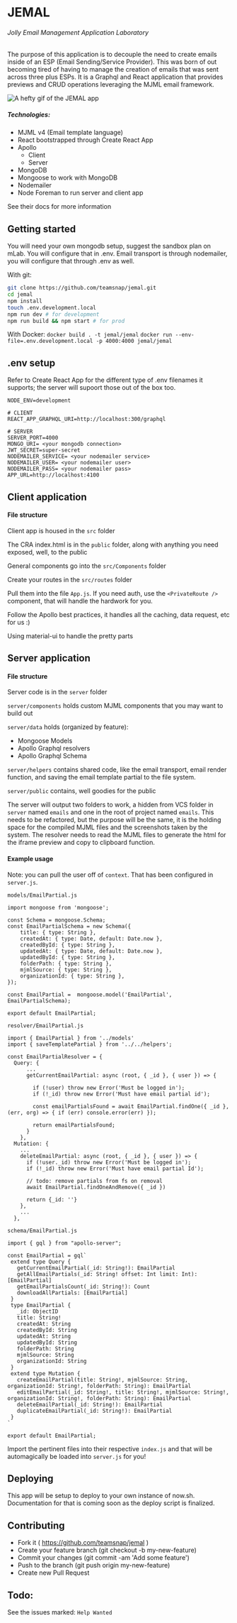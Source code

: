 # JEMAL
###### Jolly Email Management Application Laboratory
The purpose of this application is to decouple the need to create emails inside of an ESP (Email Sending/Service Provider). This was born of out becoming tired of having to manage the creation of emails that was sent across three plus ESPs. It is a Graphql and React application that provides previews and CRUD operations leveraging the MJML email framework.

![A hefty gif of the JEMAL app](app.gif)

##### Technologies:
* MJML v4 (Email template language)
* React bootstrapped through Create React App
* Apollo
    * Client
    * Server
* MongoDB
* Mongoose to work with MongoDB
* Nodemailer
* Node Foreman to run server and client app

See their docs for more information

## Getting started

You will need your own mongodb setup, suggest the sandbox plan on mLab. You will configure that in .env.
Email transport is through nodemailer, you will configure that through .env as well.

With git:
```bash
git clone https://github.com/teamsnap/jemal.git
cd jemal
npm install
touch .env.development.local
npm run dev # for development
npm run build && npm start # for prod
```

With Docker:
`docker build . -t jemal/jemal`
`docker run --env-file=.env.development.local -p 4000:4000 jemal/jemal`

## .env setup
Refer to Create React App for the different type of .env filenames it supports; the server will supoort those out of the box too.

```
NODE_ENV=development

# CLIENT
REACT_APP_GRAPHQL_URI=http://localhost:300/graphql

# SERVER
SERVER_PORT=4000
MONGO_URI= <your mongodb connection>
JWT_SECRET=super-secret
NODEMAILER_SERVICE= <your nodemailer service>
NODEMAILER_USER= <your nodemailer user>
NODEMAILER_PASS= <your nodemailer pass>
APP_URL=http://localhost:4100
```

## Client application

#### File structure
Client app is housed in the `src` folder

The CRA index.html is in the `public` folder, along with anything you need exposed, well, to the public

General components go into the `src/Components` folder

Create your routes in the `src/routes` folder

Pull them into the file `App.js`. If you need auth, use the `<PrivateRoute />` component, that will handle the hardwork for you.

Follow the Apollo best practices, it handles all the caching, data request, etc for us :)

Using material-ui to handle the pretty parts

## Server application

#### File structure
Server code is in the `server` folder

`server/components` holds custom MJML components that you may want to build out

`server/data` holds (organized by feature):
* Mongoose Models
* Apollo Graphql resolvers
* Apollo Graphql Schema

`server/helpers` contains shared code, like the email transport, email render function, and saving the email template partial to the file system.

`server/public` contains, well goodies for the public

The server will output two folders to work, a hidden from VCS folder in `server` named `emails` and one in the root of project named `emails`. This needs to be refactored, but the purpose will be the same, it is the holding space for the compiled MJML files and the screenshots taken by the system. The resolver needs to read the MJML files to generate the html for the iframe preview and copy to clipboard function.

#### Example usage

Note: you can pull the user off of `context`. That has been configured in `server.js`.

`models/EmailPartial.js`
```
import mongoose from 'mongoose';

const Schema = mongoose.Schema;
const EmailPartialSchema = new Schema({
    title: { type: String },
    createdAt: { type: Date, default: Date.now },
    createdById: { type: String },
    updatedAt: { type: Date, default: Date.now },
    updatedById: { type: String },
    folderPath: { type: String },
    mjmlSource: { type: String },
    organizationId: { type: String },
});

const EmailPartial =  mongoose.model('EmailPartial', EmailPartialSchema);

export default EmailPartial;
```

`resolver/EmailPartial.js`
```
import { EmailPartial } from '../models'
import { saveTemplatePartial } from '../../helpers';

const EmailPartialResolver = {
  Query: {
      ...
      getCurrentEmailPartial: async (root, { _id }, { user }) => {

        if (!user) throw new Error('Must be logged in');
        if (!_id) throw new Error('Must have email partial id');

        const emailPartialsFound = await EmailPartial.findOne({ _id }, (err, org) => { if (err) console.error(err) });

        return emailPartialsFound;
      }
    },
  Mutation: {
    ...
    deleteEmailPartial: async (root, { _id }, { user }) => {
      if (!user._id) throw new Error('Must be logged in');
      if (!_id) throw new Error('Must have email partial Id');

      // todo: remove partials from fs on removal
      await EmailPartial.findOneAndRemove({ _id })

      return {_id: ''}
    },
    ...
  },
```

`schema/EmailPartial.js`
```
import { gql } from "apollo-server";

const EmailPartial = gql`
 extend type Query {
   getCurrentEmailPartial(_id: String!): EmailPartial
   getAllEmailPartials(_id: String! offset: Int limit: Int): [EmailPartial]
   getEmailPartialsCount(_id: String!): Count
   downloadAllPartials: [EmailPartial]
 }
 type EmailPartial {
   _id: ObjectID
   title: String!
   createdAt: String
   createdById: String
   updatedAt: String
   updatedById: String
   folderPath: String
   mjmlSource: String
   organizationId: String
 }
 extend type Mutation {
   createEmailPartial(title: String!, mjmlSource: String, organizationId: String!, folderPath: String): EmailPartial
   editEmailPartial(_id: String!, title: String!, mjmlSource: String!, organizationId: String!, folderPath: String): EmailPartial
   deleteEmailPartial(_id: String!): EmailPartial
   duplicateEmailPartial(_id: String!): EmailPartial
 }
`

export default EmailPartial;
```

Import the pertinent files into their respective `index.js` and that will be automagically be loaded into `server.js` for you!

## Deploying
This app will be setup to deploy to your own instance of now.sh. Documentation for that is coming soon as the deploy script is finalized.

## Contributing

* Fork it ( https://github.com/teamsnap/jemal )
* Create your feature branch (git checkout -b my-new-feature)
* Commit your changes (git commit -am 'Add some feature')
* Push to the branch (git push origin my-new-feature)
* Create new Pull Request

## Todo:
See the issues marked: `Help Wanted`
